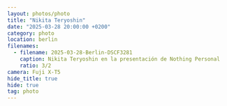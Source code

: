 ```yaml
---
layout: photos/photo
title: "Nikita Teryoshin"
date: "2025-03-28 20:00:00 +0200"
category: photo
location: berlin
filenames:
  - filename: 2025-03-28-Berlin-DSCF3281
    caption: Nikita Teryoshin en la presentación de Nothing Personal
    ratio: 3/2
camera: Fuji X-T5
hide_title: true
hide: true
tag: photo
---
```

